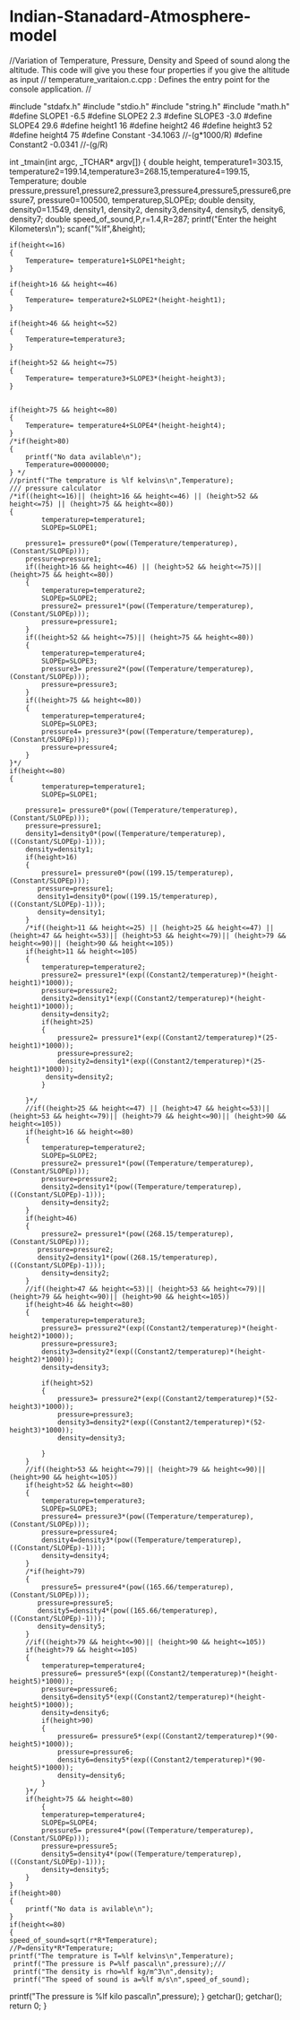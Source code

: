 # Indian-Stanadard-Atmosphere-model
//Variation of Temperature, Pressure, Density and Speed of sound along the altitude. This code will give you these four properties if you give the altitude as input
// temperature_varitaion.c.cpp : Defines the entry point for the console application.
//

#include "stdafx.h"
#include "stdio.h"
#include "string.h"
#include "math.h"
#define SLOPE1 -6.5
#define SLOPE2 2.3
#define SLOPE3 -3.0
#define SLOPE4 29.6
#define height1 16
#define height2 46
#define height3 52
#define height4 75
#define Constant -34.1063 //-(g*1000/R)
#define Constant2 -0.0341 //-(g/R)


int _tmain(int argc, _TCHAR* argv[])
{
	double height, temperature1=303.15, temperature2=199.14,temperature3=268.15,temperature4=199.15, Temperature;
	double pressure,pressure1,pressure2,pressure3,pressure4,pressure5,pressure6,pressure7, pressure0=100500, temperaturep,SLOPEp;
	double density, density0=1.1549, density1, density2, density3,density4, density5, density6, density7;
	double speed_of_sound,P,r=1.4,R=287;
	printf("Enter the height Kilometers\n");
	scanf("%lf",&height);

	if(height<=16)
	{
		Temperature= temperature1+SLOPE1*height;
	}

	if(height>16 && height<=46)
	{
		Temperature= temperature2+SLOPE2*(height-height1);
	}

	if(height>46 && height<=52)
	{
		Temperature=temperature3;
	}

	if(height>52 && height<=75)
	{
		Temperature= temperature3+SLOPE3*(height-height3);
	}

	
	if(height>75 && height<=80)
	{
		Temperature= temperature4+SLOPE4*(height-height4);
	} 
	/*if(height>80)
	{
		printf("No data avilable\n");
		Temperature=00000000;
	} */
	//printf("The temprature is %lf kelvins\n",Temperature);
	/// pressure calculator
	/*if((height<=16)|| (height>16 && height<=46) || (height>52 && height<=75) || (height>75 && height<=80)) 
	{
			temperaturep=temperature1;
			SLOPEp=SLOPE1;

		pressure1= pressure0*(pow((Temperature/temperaturep),(Constant/SLOPEp)));
		pressure=pressure1;
		if((height>16 && height<=46) || (height>52 && height<=75)|| (height>75 && height<=80))
		{
			temperaturep=temperature2;
			SLOPEp=SLOPE2;
			pressure2= pressure1*(pow((Temperature/temperaturep),(Constant/SLOPEp)));
			pressure=pressure1;
		}
		if((height>52 && height<=75)|| (height>75 && height<=80))
		{
			temperaturep=temperature4;
			SLOPEp=SLOPE3;
			pressure3= pressure2*(pow((Temperature/temperaturep),(Constant/SLOPEp)));
			pressure=pressure3;
		}
		if((height>75 && height<=80))
		{
			temperaturep=temperature4;
			SLOPEp=SLOPE3;
			pressure4= pressure3*(pow((Temperature/temperaturep),(Constant/SLOPEp)));
			pressure=pressure4;
		}
	}*/
	if(height<=80)
	{
			temperaturep=temperature1;
			SLOPEp=SLOPE1;

		pressure1= pressure0*(pow((Temperature/temperaturep),(Constant/SLOPEp)));
		pressure=pressure1;
		density1=density0*(pow((Temperature/temperaturep),((Constant/SLOPEp)-1)));
		density=density1;
		if(height>16)
		{
			pressure1= pressure0*(pow((199.15/temperaturep),(Constant/SLOPEp)));
		   pressure=pressure1;
		   density1=density0*(pow((199.15/temperaturep),((Constant/SLOPEp)-1)));
		   density=density1;
		}
		/*if((height>11 && height<=25) || (height>25 && height<=47) || (height>47 && height<=53)|| (height>53 && height<=79)|| (height>79 && height<=90)|| (height>90 && height<=105))
		if(height>11 && height<=105)
		{
			temperaturep=temperature2;
			pressure2= pressure1*(exp((Constant2/temperaturep)*(height-height1)*1000));
			pressure=pressure2;
			density2=density1*(exp((Constant2/temperaturep)*(height-height1)*1000));
			density=density2;
			if(height>25)
			{
				pressure2= pressure1*(exp((Constant2/temperaturep)*(25-height1)*1000));
				pressure=pressure2;
				density2=density1*(exp((Constant2/temperaturep)*(25-height1)*1000));
			 density=density2;
			}

		}*/
		//if((height>25 && height<=47) || (height>47 && height<=53)|| (height>53 && height<=79)|| (height>79 && height<=90)|| (height>90 && height<=105))
		if(height>16 && height<=80)
		{
			temperaturep=temperature2;
			SLOPEp=SLOPE2;
			pressure2= pressure1*(pow((Temperature/temperaturep),(Constant/SLOPEp)));
			pressure=pressure2;
			density2=density1*(pow((Temperature/temperaturep),((Constant/SLOPEp)-1)));
		    density=density2;
		}
		if(height>46)
		{
			pressure2= pressure1*(pow((268.15/temperaturep),(Constant/SLOPEp)));
		   pressure=pressure2;
		   density2=density1*(pow((268.15/temperaturep),((Constant/SLOPEp)-1)));
		    density=density2;
		}
		//if((height>47 && height<=53)|| (height>53 && height<=79)|| (height>79 && height<=90)|| (height>90 && height<=105))
		if(height>46 && height<=80)
		{
			temperaturep=temperature3;
			pressure3= pressure2*(exp((Constant2/temperaturep)*(height-height2)*1000));
			pressure=pressure3;
			density3=density2*(exp((Constant2/temperaturep)*(height-height2)*1000));
			density=density3;

			if(height>52)
			{
				pressure3= pressure2*(exp((Constant2/temperaturep)*(52-height3)*1000));
				pressure=pressure3;
				density3=density2*(exp((Constant2/temperaturep)*(52-height3)*1000));
			    density=density3;

			}
		}
		//if((height>53 && height<=79)|| (height>79 && height<=90)|| (height>90 && height<=105))
		if(height>52 && height<=80)	
		{
			temperaturep=temperature3;
			SLOPEp=SLOPE3;
			pressure4= pressure3*(pow((Temperature/temperaturep),(Constant/SLOPEp)));
			pressure=pressure4;
			density4=density3*(pow((Temperature/temperaturep),((Constant/SLOPEp)-1)));
		    density=density4;
		}
		/*if(height>79)
		{
			pressure5= pressure4*(pow((165.66/temperaturep),(Constant/SLOPEp)));
		   pressure=pressure5;
		   density5=density4*(pow((165.66/temperaturep),((Constant/SLOPEp)-1)));
		   density=density5;
		}
		//if((height>79 && height<=90)|| (height>90 && height<=105))
		if(height>79 && height<=105)
		{
			temperaturep=temperature4;
			pressure6= pressure5*(exp((Constant2/temperaturep)*(height-height5)*1000));
			pressure=pressure6;
			density6=density5*(exp((Constant2/temperaturep)*(height-height5)*1000));
			density=density6;
			if(height>90)
			{
				pressure6= pressure5*(exp((Constant2/temperaturep)*(90-height5)*1000));
				pressure=pressure6;
				density6=density5*(exp((Constant2/temperaturep)*(90-height5)*1000));
			    density=density6;
			}
		}*/
		if(height>75 && height<=80)
			{
			temperaturep=temperature4;
			SLOPEp=SLOPE4;
			pressure5= pressure4*(pow((Temperature/temperaturep),(Constant/SLOPEp)));
			pressure=pressure5;
			density5=density4*(pow((Temperature/temperaturep),((Constant/SLOPEp)-1)));
		    density=density5;
		}
	}
	if(height>80)
	{
		printf("No data is avilable\n");
	}
	if(height<=80)
	{
	speed_of_sound=sqrt(r*R*Temperature);
	//P=density*R*Temperature;
	printf("The temprature is T=%lf kelvins\n",Temperature);
	 printf("The pressure is P=%lf pascal\n",pressure);///
	 printf("The density is rho=%lf kg/m^3\n",density);
	 printf("The speed of sound is a=%lf m/s\n",speed_of_sound);


   printf("The pressure is %lf kilo pascal\n",pressure);
	}
	getchar();
    getchar(); 
	return 0;
}

